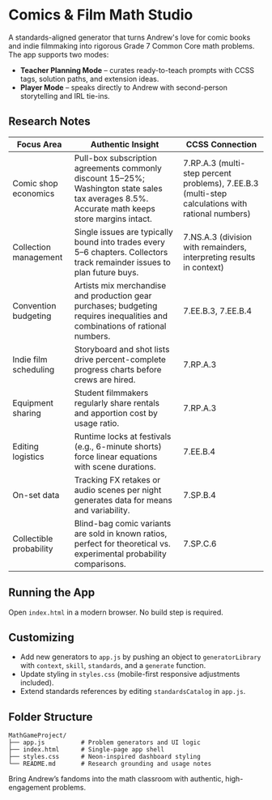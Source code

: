 # Comics & Film Math Studio

A standards-aligned generator that turns Andrew's love for comic books and indie filmmaking into rigorous Grade 7 Common Core math problems. The app supports two modes:

- **Teacher Planning Mode** – curates ready-to-teach prompts with CCSS tags, solution paths, and extension ideas.
- **Player Mode** – speaks directly to Andrew with second-person storytelling and IRL tie-ins.

## Research Notes

| Focus Area | Authentic Insight | CCSS Connection |
| --- | --- | --- |
| Comic shop economics | Pull-box subscription agreements commonly discount 15–25%; Washington state sales tax averages 8.5%. Accurate math keeps store margins intact. | 7.RP.A.3 (multi-step percent problems), 7.EE.B.3 (multi-step calculations with rational numbers) |
| Collection management | Single issues are typically bound into trades every 5–6 chapters. Collectors track remainder issues to plan future buys. | 7.NS.A.3 (division with remainders, interpreting results in context) |
| Convention budgeting | Artists mix merchandise and production gear purchases; budgeting requires inequalities and combinations of rational numbers. | 7.EE.B.3, 7.EE.B.4 |
| Indie film scheduling | Storyboard and shot lists drive percent-complete progress charts before crews are hired. | 7.RP.A.3 |
| Equipment sharing | Student filmmakers regularly share rentals and apportion cost by usage ratio. | 7.RP.A.3 |
| Editing logistics | Runtime locks at festivals (e.g., 6-minute shorts) force linear equations with scene durations. | 7.EE.B.4 |
| On-set data | Tracking FX retakes or audio scenes per night generates data for means and variability. | 7.SP.B.4 |
| Collectible probability | Blind-bag comic variants are sold in known ratios, perfect for theoretical vs. experimental probability comparisons. | 7.SP.C.6 |

## Running the App

Open `index.html` in a modern browser. No build step is required.

## Customizing

- Add new generators to `app.js` by pushing an object to `generatorLibrary` with `context`, `skill`, `standards`, and a `generate` function.
- Update styling in `styles.css` (mobile-first responsive adjustments included).
- Extend standards references by editing `standardsCatalog` in `app.js`.

## Folder Structure

```
MathGameProject/
├── app.js          # Problem generators and UI logic
├── index.html      # Single-page app shell
├── styles.css      # Neon-inspired dashboard styling
└── README.md       # Research grounding and usage notes
```

Bring Andrew’s fandoms into the math classroom with authentic, high-engagement problems.

